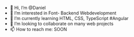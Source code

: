 - 👋 Hi, I’m @Daniel
- 👀 I’m interested in Font- Backend Webdevelopment
- 🌱 I’m currently learning HTML, CSS, TypeScript #Angular
- 💞️ I’m looking to collaborate on many web projects
- 📫 How to reach me: SOON

<!---
Daniel-Designer/Daniel-Designer is a ✨ special ✨ repository because its `README.md` (this file) appears on your GitHub profile.
You can click the Preview link to take a look at your changes.
--->

